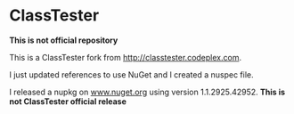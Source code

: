 ClassTester
=======

**This is not official repository**

This is a ClassTester fork from http://classtester.codeplex.com. 

I just updated references to use NuGet and I created a nuspec file.

I released a nupkg on www.nuget.org using version 1.1.2925.42952. **This is not ClassTester official release** 